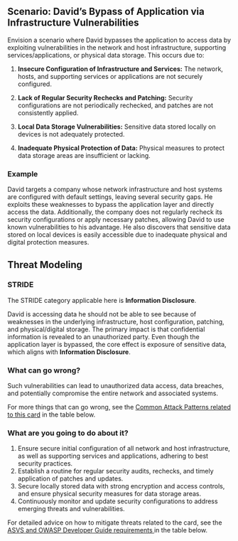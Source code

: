## Scenario: David’s Bypass of Application via Infrastructure Vulnerabilities

Envision a scenario where David bypasses the application to access data by exploiting vulnerabilities in the network and host infrastructure, supporting services/applications, or physical data storage. This occurs due to:

1. **Insecure Configuration of Infrastructure and Services:** The network, hosts, and supporting services or applications are not securely configured.

2. **Lack of Regular Security Rechecks and Patching:** Security configurations are not periodically rechecked, and patches are not consistently applied.

3. **Local Data Storage Vulnerabilities:** Sensitive data stored locally on devices is not adequately protected.

4. **Inadequate Physical Protection of Data:** Physical measures to protect data storage areas are insufficient or lacking.

### Example

David targets a company whose network infrastructure and host systems are configured with default settings, leaving several security gaps. He exploits these weaknesses to bypass the application layer and directly access the data. Additionally, the company does not regularly recheck its security configurations or apply necessary patches, allowing David to use known vulnerabilities to his advantage. He also discovers that sensitive data stored on local devices is easily accessible due to inadequate physical and digital protection measures.

## Threat Modeling

### STRIDE

The STRIDE category applicable here is **Information Disclosure**.

David is accessing data he should not be able to see because of weaknesses in the underlying infrastructure, host configuration, patching, and physical/digital storage.
The primary impact is that confidential information is revealed to an unauthorized party.
Even though the application layer is bypassed, the core effect is exposure of sensitive data, which aligns with **Information Disclosure**.

### What can go wrong?

Such vulnerabilities can lead to unauthorized data access, data breaches, and potentially compromise the entire network and associated systems.

For more things that can go wrong, see the [Common Attack Patterns related to this card](#mapping 'Common Attack Patterns related to this card [internal]') in the table below.

### What are you going to do about it?

1. Ensure secure initial configuration of all network and host infrastructure, as well as supporting services and applications, adhering to best security practices.
2. Establish a routine for regular security audits, rechecks, and timely application of patches and updates.
3. Secure locally stored data with strong encryption and access controls, and ensure physical security measures for data storage areas.
4. Continuously monitor and update security configurations to address emerging threats and vulnerabilities.

For detailed advice on how to mitigate threats related to the card, see the [ASVS and OWASP Developer Guide requirements ](#mapping 'ASVS and OWASP Developer Guide requirements [internal]') in the table below.
